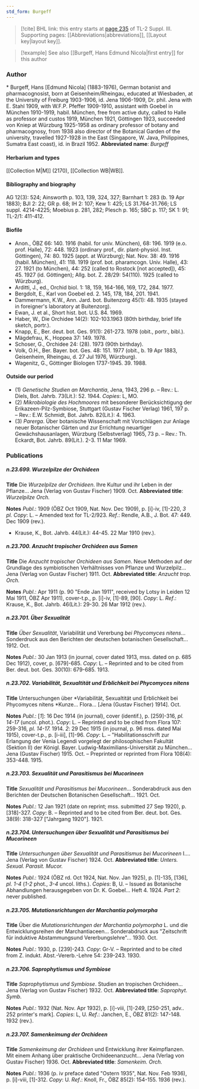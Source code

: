 ```yaml
---
std_form: Burgeff
---
```


> [!cite] BHL link: this entry starts at [page 235](https://www.biodiversitylibrary.org/page/33266542) of TL-2 Suppl. III.
> Supporting pages: [[Abbreviations|abbreviations]], [[Layout key|layout key]].

> [!example] See also [[Burgeff, Hans Edmund Nicola|first entry]] for this author

### Author

\* Burgeff, Hans \[Edmund Nicola\] (1883-1976), German botanist and pharmacognosist, born at Geisenheim/Rheingau, educated at Wiesbaden, at the University of Freiburg 1903-1906, id. Jena 1906-1909, Dr. phil. Jena with E. Stahl 1909, with W.F.P. Pfeffer 1909-1910, assistant with Goebel in München 1910-1919, habil. München, free from active duty, called to Halle as professor and custos 1919, München 1921, Göttingen 1923, succeeded von Kniep at Würzburg 1925-1958 as ordinary professor of botany and pharmacognosy, from 1938 also director of the Botanical Garden of the university, travelled 1927-1928 in the East (Singapore, W. Java, Philippines, Sumatra East coast), id. in Brazil 1952. 
**Abbreviated name**: *Burgeff*

#### Herbarium and types

[[Collection M|M]] (2170), [[Collection WB|WB]].

#### Bibliography and biography

AG 12(3): 524; Ainsworth p. 103, 139, 324, 327; Barnhart 1: 283 (b. 19 Apr 1883); BJI 2: 22; GR p. 68; IH 2: 107; Kew 1: 425; LS 31.764-31.766; LS suppl. 4214-4225; Moebius p. 281, 282; Plesch p. 165; SBC p. 117; SK 1: 91; TL-2/1: 411-412.

#### Biofile

- Anon., ÖBZ 66: 140. 1916 (habil. for univ. München), 68: 196. 1919 (e.o. prof. Halle), 72: 448. 1923 (ordinary prof., dir. plant-physiol. Inst. Göttingen), 74: 80. 1925 (appt. at Würzburg); Nat. Nov. 38: 49. 1916 (habil. München), 41: 118. 1919 (prof. bot. pharamcogn. Univ. Halle), 43: 27. 1921 (to München), 44: 252 (called to Rostock \[not accepted\]), 45: 45. 1927 (id. Göttingen); Allg. bot. Z. 28/29: 54(110). 1925 (called to Würzburg).
- Arditti, J., ed., Orchid biol. 1: 18, 159, 164-166, 169, 172, 284. 1977.
- Bergdolt, E., Karl von Goebel ed. 2. 145, 178, 184, 201. 1941.
- Dammermann, K.W., Ann. Jard. bot. Buitenzorg 45(1): 48. 1935 (stayed in foreigner's laboratory at Buitenzorg).
- Ewan, J. et al., Short hist. bot. U.S. 84. 1969.
- Haber, W., Die Orchidee 14(2): 102-103.1963 (80th birthday, brief life sketch, portr.).
- Knapp, E., Ber. deut. bot. Ges. 91(1): 261-273. 1978 (obit., portr., bibl.).
- Mägdefrau, K., Hoppea 37: 149. 1978.
- Schoser, G., Orchidee 24: (28). 1973 (90th birthday).
- Volk, O.H., Ber. Bayer. bot. Ges. 48: 151. 1977 (obit., b. 19 Apr 1883, Geisenheim, Rheingau, d. 27 Jul 1976, Würzburg).
- Wagenitz, G., Göttinger Biologen 1737-1945. 39. 1988.

#### Outside our period

- (1) *Genetische Studien an Marchantia*, Jena, 1943, 296 p. – Rev.: L. Diels, Bot. Jahrb. 73(Lit.): 52. 1944. *Copies*: L, MO.
- (2) *Mikrobiologie des Hochmoores* mit besonderer Berücksichtigung der Erikazeen-Pilz-Symbiose, Stuttgart (Gustav Fischer Verlag) 1961, 197 p. – Rev.: E.W. Schmidt, Bot. Jahrb. 82(Lit.): 4. 1963.
- (3) *Parerga*. Über botanische Wissenschaft mit Vorschlägen zur Anlage neuer Botanischer Gärten und zur Errichtung neuartiger Gewächshausanlagen, Würzburg (Selbstverlag) 1965, 73 p. – Rev.: Th. Eckardt, Bot. Jahrb. 89(Lit.). 2-3. 11 Mar 1969.

### Publications

##### n.23.699. Wurzelpilze der Orchideen

**Title**
Die *Wurzelpilze der Orchideen*. Ihre Kultur und ihr Leben in der Pflanze... Jena (Verlag von Gustav Fischer) 1909. Oct.
**Abbreviated title**: *Wurzelpilze Orch.*

**Notes**
*Publ*.: 1909 (ÖBZ Oct 1909, Nat. Nov. Dec 1909), p. \[i\]-iv, \[1\]-220, *3 pl. Copy*: L. – Amended text for TL-2/923.
*Ref*.: Rendle, A.B., J. Bot. 47: 449. Dec 1909 (rev.).
- Krause, K., Bot. Jahrb. 44(Lit.): 44-45. 22 Mar 1910 (rev.).

##### n.23.700. Anzucht tropischer Orchideen aus Samen

**Title**
Die *Anzucht tropischer Orchideen aus Samen*. Neue Methoden auf der Grundlage des symbiotischen Verhältnisses von Pflanze und Wurzelpilz... Jena (Verlag von Gustav Fischer) 1911. Oct.
**Abbreviated title**: *Anzucht trop. Orch.*

**Notes**
*Publ*.: Apr 1911 (p. 90 "Ende Jan 1911", received by Lotsy in Leiden 12 Mai 1911, ÖBZ Apr 1911), cover-t.p., p. \[i\]-iv, \[1\]-89, \[90\]. *Copy*: L.
*Ref*.: Krause, K., Bot. Jahrb. 46(Lit.): 29-30. 26 Mar 1912 (rev.).

##### n.23.701. Über Sexualität

**Title**
*Über Sexualität*, Variabilität und Vererbung *bei Phycomyces nitens*... Sonderdruck aus den Berichten der deutschen botanischen Gesellschaft... 1912. Oct.

**Notes**
*Publ*.: 30 Jan 1913 (in journal, cover dated 1913, mss. dated on p. 685 Dec 1912), cover, p. \[679\]-685. *Copy*: L. – Reprinted and to be cited from Ber. deut. bot. Ges. 30(10): 679-685. 1913.

##### n.23.702. Variabilität, Sexualtität und Erblichkeit bei Phycomyces nitens

**Title**
Untersuchungen über *Variabilität, Sexualtität und Erblichkeit bei Phycomyces nitens *Kunze... Flora... \[Jena (Gustav Fischer) 1914\]. Oct.

**Notes**
*Publ*.: \[*1*\]: 16 Dec 1914 (in journal), cover (identif.), p. \[259\]-316, *pl. 14-17* (uncol. phot.).
*Copy*: L. – Reprinted and to be cited from Flora 107: 259-316, *pl. 14-17.* 1914.
*2*: 29 Dec 1915 (in journal, p. 96 mss. dated Mai 1915), cover-t.p., p. \[i-iii\], \[1\]-96. *Copy*: L.  – "Habilitationsschrift zur Erlangung der Venia Legendi vorgelegt der philosophischen Fakultät (Sektion II) der Königl. Bayer. Ludwig-Maximilians-Universität zu München... Jena (Gustav Fischer) 1915. Oct. – Preprinted or reprinted from Flora 108(4): 353-448. 1915.

##### n.23.703. Sexualität und Parasitismus bei Mucorineen

**Title**
*Sexualität und Parasitismus bei Mucorineen*... Sonderabdruck aus den Berichten der Deutschen Botanischen Gesellschaft... 1921. Oct.

**Notes**
*Publ*.: 12 Jan 1921 (date on reprint; mss. submitted 27 Sep 1920), p. \[318\]-327. *Copy*: B. – Reprinted and to be cited from Ber. deut. bot. Ges. 38(9): 318-327 \["Jahrgang 1920"\]. 1921.

##### n.23.704. Untersuchungen über Sexualität und Parasitismus bei Mucorineen

**Title**
*Untersuchungen über Sexualität und Parasitismus bei Mucorineen* I.... Jena (Verlag von Gustav Fischer) 1924. Oct.
**Abbreviated title**: *Unters. Sexual. Parasit. Mucor.*

**Notes**
*Publ*.: 1924 (ÖBZ rd. Oct 1924, Nat. Nov. Jan 1925), p. \[1\]-135, \[136\], *pl. 1-4* (*1-2* phot., *3-4* uncol. liths.). *Copies*: B, U. – Issued as Botanische Abhandlungen herausgegeben von Dr. K. Goebel... Heft 4. 1924.
*Part 2*: never published.

##### n.23.705. Mutationsrichtungen der Marchantia polymorpha

**Title**
Über die *Mutationsrichtungen der Marchantia polymorpha* L. und die Entwicklungsreihen der Marchantiaceen... Sonderabdruck aus "Zeitschrift für induktive Abstammungsund Vererbungslehre"... 1930. Oct.

**Notes**
*Publ*.: 1930, p. \[239\]-243. *Copy*: Gr-V. – Reprinted and to be cited from Z. indukt. Abst.-Vererb.-Lehre 54: 239-243. 1930.

##### n.23.706. Saprophytismus und Symbiose

**Title**
*Saprophytismus und Symbiose*. Studien an tropischen Orchideen... Jena (Verlag von Gustav Fischer) 1932. Oct.
**Abbreviated title**: *Saprophyt. Symb.*

**Notes**
*Publ*.: 1932 (Nat. Nov. Apr 1932), p. \[i\]-viii, \[1\]-249, \[250-251, adv.. 252 printer's mark\].
*Copies*: L, U.
*Ref*.: Janchen, E., ÖBZ 81(2): 147-148. 1932 (rev.).

##### n.23.707. Samenkeimung der Orchideen

**Title**
*Samenkeimung der Orchideen* und Entwicklung ihrer Keimpflanzen. Mit einem Anhang über praktische Orchideenanzucht... Jena (Verlag von Gustav Fischer) 1936. Oct.
**Abbreviated title**: *Samenkeim. Orch.*

**Notes**
*Publ*.: 1936 (p. iv preface dated "Ostern 1935", Nat. Nov. Feb 1936), p. \[i\]-viii, \[1\]-312.
*Copy*: U.
*Ref*.: Knoll, Fr., ÖBZ 85(2): 154-155. 1936 (rev.).

